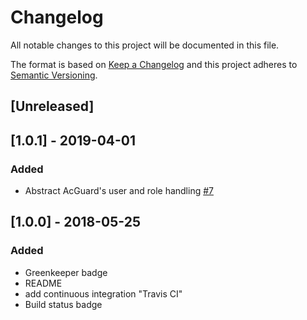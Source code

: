 # Changelog

All notable changes to this project will be documented in this file.

The format is based on [Keep a Changelog](http://keepachangelog.com/en/1.0.0/)
and this project adheres to [Semantic Versioning](http://semver.org/spec/v2.0.0.html).

## [Unreleased]

## [1.0.1] - 2019-04-01

### Added

- Abstract AcGuard's user and role handling [#7](https://github.com/nestjs-community/nest-access-control/pull/7)

## [1.0.0] - 2018-05-25

### Added

- Greenkeeper badge
- README
- add continuous integration "Travis CI"
- Build status badge
